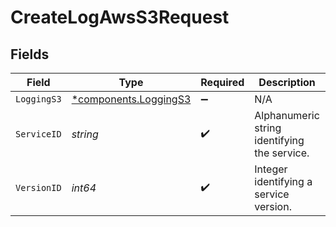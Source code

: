 # CreateLogAwsS3Request


## Fields

| Field                                                     | Type                                                      | Required                                                  | Description                                               | Example                                                   |
| --------------------------------------------------------- | --------------------------------------------------------- | --------------------------------------------------------- | --------------------------------------------------------- | --------------------------------------------------------- |
| `LoggingS3`                                               | [*components.LoggingS3](../../models/shared/loggings3.md) | :heavy_minus_sign:                                        | N/A                                                       |                                                           |
| `ServiceID`                                               | *string*                                                  | :heavy_check_mark:                                        | Alphanumeric string identifying the service.              | SU1Z0isxPaozGVKXdv0eY                                     |
| `VersionID`                                               | *int64*                                                   | :heavy_check_mark:                                        | Integer identifying a service version.                    | 1                                                         |